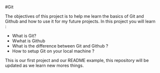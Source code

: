 #Git

The objectives of this project is to help me learn the basics of Git and Github and how to use it for my future projects.
In this project you will learn :
* What is Git?
* Wwhat is Github 
* What is the difference between Git and Github ?
* How to setup Git on your local machine ?

This is our first project and our README example, this repository will be updated as we learn new mores things.
